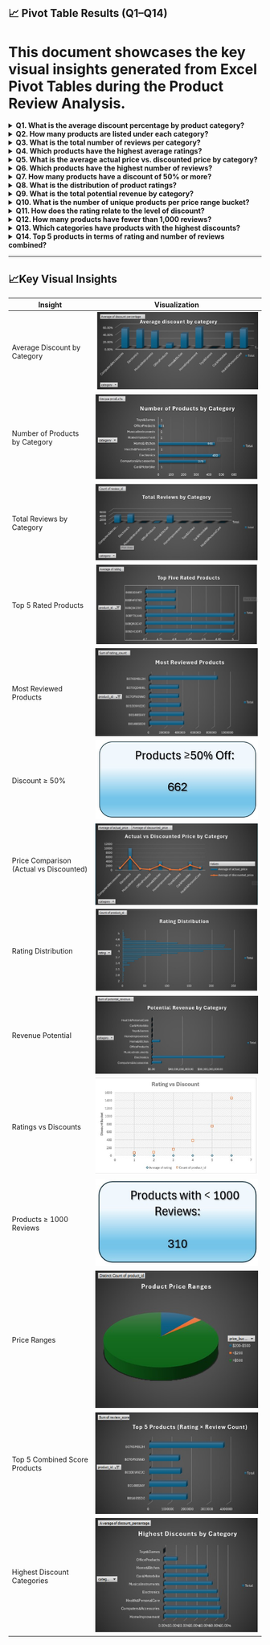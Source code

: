 ## 📈 Pivot Table Results (Q1–Q14)

# This document showcases the key visual insights generated from Excel Pivot Tables during the Product Review Analysis.

<details> <summary><strong>Q1. What is the average discount percentage by product category?</strong></summary> <p align="center"> <img src="visuals/q1.jpg" width="600" alt="Average Discount by Category"> </p> </details> <details> <summary><strong>Q2. How many products are listed under each category?</strong></summary> <p align="center"> <img src="visuals/q2.jpg" width="600" alt="Number of Products by Category"> </p> </details> <details> <summary><strong>Q3. What is the total number of reviews per category?</strong></summary> <p align="center"> <img src="visuals/q3.jpg" width="600" alt="Total Reviews by Category"> </p> </details> <details> <summary><strong>Q4. Which products have the highest average ratings?</strong></summary> <p align="center"> <img src="visuals/q4.jpg" width="600" alt="Top Rated Products"> </p> </details> <details> <summary><strong>Q5. What is the average actual price vs. discounted price by category?</strong></summary> <p align="center"> <img src="visuals/q5.jpg" width="600" alt="Actual vs Discounted Price"> </p> </details> <details> <summary><strong>Q6. Which products have the highest number of reviews?</strong></summary> <p align="center"> <img src="visuals/q6.jpg" width="600" alt="Most Reviewed Products"> </p> </details> <details> <summary><strong>Q7. How many products have a discount of 50% or more?</strong></summary> <p align="center"> <img src="visuals/q7.jpg" width="600" alt="50 Percent Discount Products"> </p> </details> <details> <summary><strong>Q8. What is the distribution of product ratings?</strong></summary> <p align="center"> <img src="visuals/q8.jpg" width="600" alt="Rating Distribution"> </p> </details> <details> <summary><strong>Q9. What is the total potential revenue by category?</strong></summary> <p align="center"> <img src="visuals/q9.jpg" width="600" alt="Potential Revenue"> </p> </details> <details> <summary><strong>Q10. What is the number of unique products per price range bucket?</strong></summary> <p align="center"> <img src="visuals/q10.jpg" width="600" alt="Product Price Ranges"> </p> </details> <details> <summary><strong>Q11. How does the rating relate to the level of discount?</strong></summary> <p align="center"> <img src="visuals/q11.jpg" width="600" alt="Rating vs Discount"> </p> </details> <details> <summary><strong>Q12. How many products have fewer than 1,000 reviews?</strong></summary> <p align="center"> <img src="visuals/q12.jpg" width="600" alt="Products with Less Reviews"> </p> </details> <details> <summary><strong>Q13. Which categories have products with the highest discounts?</strong></summary> <p align="center"> <img src="visuals/q13.jpg" width="600" alt="Highest Discount Categories"> </p> </details> <details> <summary><strong>Q14. Top 5 products in terms of rating and number of reviews combined?</strong></summary> <p align="center"> <img src="visuals/q14.jpg" width="600" alt="Top Combined Products"> </p> </details>

---

## 📈Key Visual Insights

| Insight                                 | Visualization                                               |
| --------------------------------------- | ----------------------------------------------------------- |
| Average Discount by Category            | ![](visuals/avg_discount_by_category.jpg)                   |
| Number of Products by Category          | ![](visuals/number_of_products_by_category.jpg)             |
| Total Reviews by Category               | ![](visuals/total_reviews_by_category.jpg)                  |
| Top 5 Rated Products                    | ![](visuals/top_five_rated_products.jpg)                    |
| Most Reviewed Products                  | ![](visuals/most_reviewed_products.jpg)                     |
| Discount ≥ 50%                          | ![](visuals/no_of_products_with_50percent_off_discount.jpg) |
| Price Comparison (Actual vs Discounted) | ![](visuals/actual_vs_discounted_price_by_category.jpg)     |
| Rating Distribution                     | ![](visuals/rating_distribution.jpg)                        |
| Revenue Potential                       | ![](visuals/potential_revenue_by_category.jpg)              |
| Ratings vs Discounts                    | ![](visuals/rating_vs_discount.jpg)                         |
| Products ≥ 1000 Reviews                 | ![](visuals/products_with_1000_or_more_reviews.jpg)         |
| Price Ranges                            | ![](visuals/product_price_ranges.jpg)                       |
| Top 5 Combined Score Products           | ![](visuals/top_five_products_ratingXreview.jpg)            |
| Highest Discount Categories             | ![](visuals/highest_discount_by_category.jpg)               |

